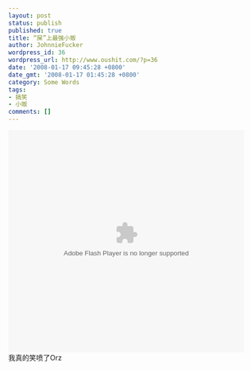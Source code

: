 ```yaml
---
layout: post
status: publish
published: true
title: “屎”上最强小贩
author: JohnnieFucker
wordpress_id: 36
wordpress_url: http://www.oushit.com/?p=36
date: '2008-01-17 09:45:28 +0800'
date_gmt: '2008-01-17 01:45:28 +0800'
category: Some Words
tags:
- 搞笑
- 小贩
comments: []
---
```

<p>
<embed src="http://vhead.blog.sina.com.cn/player/outer_player.swf?auto=0&amp;vid=3588491-1284364623&amp;uid=1295401224" pluginspage="http://www.macromedia.com/go/getflashplayer" type="application/x-shockwave-flash" allowscriptaccess="always" allowfullscreen="true" height="447" width="475"></embed><br />
我真的笑喷了Orz</p>
